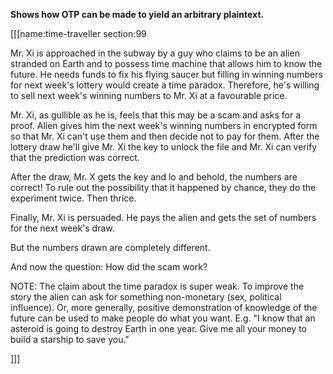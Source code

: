 **Shows how OTP can be made to yield an arbitrary plaintext.**

[[[name:time-traveller section:99

Mr. Xi is approached in the subway by a guy who claims to be an alien stranded on Earth and to possess time machine that allows him to know the future. He needs funds to fix his flying saucer but filling in winning numbers for next week's lottery would create a time paradox. Therefore, he's willing to sell next week's winning numbers to Mr. Xi at a favourable price.

Mr. Xi, as gullible as he is, feels that this may be a scam and asks for a proof. Alien gives him the next week's winning numbers in encrypted form so that Mr. Xi can't use them and then decide not to pay for them. After the lottery draw he'll give Mr. Xi the key to unlock the file and Mr. Xi can verify that the prediction was correct.

After the draw, Mr. X gets the key and lo and behold, the numbers are correct! To rule out the possibility that it happened by chance, they do the experiment twice. Then thrice.

Finally, Mr. Xi is persuaded. He pays the alien and gets the set of numbers for the next week's draw.

But the numbers drawn are completely different.

And now the question: How did the scam work?

NOTE: The claim about the time paradox is super weak. To improve the story the alien can ask for something non-monetary (sex, political influence). Or, more generally, positive demonstration of knowledge of the future can be used to make people do what you want. E.g. "I know that an asteroid is going to destroy Earth in one year. Give me all your money to build a starship to save you."

]]]
